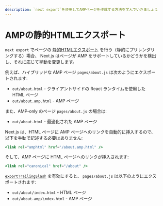 ```yaml
---
description: `next export`を使用してAMPページを作成する方法を学んでいきましょう。
---
```


# AMPの静的HTMLエクスポート

 `next export` でページの [静的HTMLエクスポート](/docs/advanced-features/static-html-export.md) を行う（静的にプリレンダリングする）場合、 Next.js はページが AMP をサポートしているかどうかを検出し、それに応じて挙動を変更します。

例えば、ハイブリッドな AMP ページ `pages/about.js` は次のようにエクスポートされます:

- `out/about.html` - クライアントサイドの React ランタイムを使用した HTML ページ
- `out/about.amp.html` - AMP ページ

また、AMP-only のページ `pages/about.js` の場合は:

- `out/about.html` - 最適化された AMP ページ

Next.js は、HTML ページに AMP ページへのリンクを自動的に挿入するので、以下を手動で記述する必要はありません:

```jsx
<link rel="amphtml" href="/about.amp.html" />
```

そして、AMP ページに HTML ページへのリンクが挿入されます:

```jsx
<link rel="canonical" href="/about" />
```

[`exportTrailingSlash`](/docs/api-reference/next.config.js/exportPathMap.md#0cf7d6666b394c5d8d08a16a933e86ea) を有効にすると、 `pages/about.js` は以下のようにエクスポートされます:

- `out/about/index.html` - HTML ページ
- `out/about.amp/index.html` - AMP ページ
